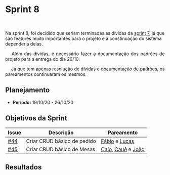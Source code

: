 # Sprint 8
<p align="justify">&emsp;

Na sprint 8, foi decidido que seriam terminadas as dívidas da [sprint 7](docs/reunioes/sprint7.md), já que são features muito importantes para o projeto e a constinuação do sistema dependeria delas.
</p>
<p align="justify">&emsp;
Além das dívidas, é necessário fazer a documentação dos padrões de projeto para a entrega do dia 26/10.
</p>
<p align="justify">&emsp;
Já que tem apenas resolução de dívidas e documentação de padrões, os pareamentos continuaram os mesmos.
</p>


## Planejamento
* **Período:** 19/10/20 - 26/10/20

## Objetivos da Sprint

|Issue|Descrição|Pareamento|
|--|--|--|
|[#44](https://github.com/UnBArqDsw/2020.1_G10_QRodizio/issues/44)| Criar CRUD básico de pedido|[Fábio](https://github.com/fabio1079) e [Lucas](https://github.com/lucasmidlhey) |
|[#45](https://github.com/UnBArqDsw/2020.1_G10_QRodizio/issues/45)|Criar CRUD básico de Mesas|[Caio](https://github.com/Caiocbeleza), [Cauê](https://github.com/caue96) e [João](https://github.com/jppgomes)|

## Resultados
